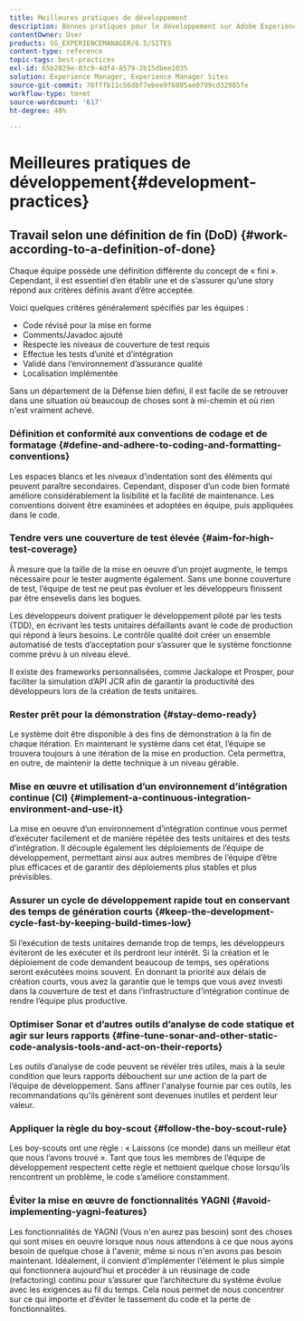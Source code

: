 ```yaml
---
title: Meilleures pratiques de développement
description: Bonnes pratiques pour le développement sur Adobe Experience Manager.
contentOwner: User
products: SG_EXPERIENCEMANAGER/6.5/SITES
content-type: reference
topic-tags: best-practices
exl-id: 65b2029e-03c9-4df4-8579-2b15dbee1035
solution: Experience Manager, Experience Manager Sites
source-git-commit: 76fffb11c56dbf7ebee9f6805ae0799cd32985fe
workflow-type: tm+mt
source-wordcount: '617'
ht-degree: 48%

---
```


# Meilleures pratiques de développement{#development-practices}

## Travail selon une définition de fin (DoD) {#work-according-to-a-definition-of-done}

Chaque équipe possède une définition différente du concept de « fini ». Cependant, il est essentiel d’en établir une et de s’assurer qu’une story répond aux critères définis avant d’être acceptée.

Voici quelques critères généralement spécifiés par les équipes :

* Code révisé pour la mise en forme
* Comments/Javadoc ajouté
* Respecte les niveaux de couverture de test requis
* Effectue les tests d’unité et d’intégration
* Validé dans l’environnement d’assurance qualité
* Localisation implémentée

Sans un département de la Défense bien défini, il est facile de se retrouver dans une situation où beaucoup de choses sont à mi-chemin et où rien n&#39;est vraiment achevé.

### Définition et conformité aux conventions de codage et de formatage {#define-and-adhere-to-coding-and-formatting-conventions}

Les espaces blancs et les niveaux d’indentation sont des éléments qui peuvent paraître secondaires. Cependant, disposer d’un code bien formaté améliore considérablement la lisibilité et la facilité de maintenance. Les conventions doivent être examinées et adoptées en équipe, puis appliquées dans le code.

### Tendre vers une couverture de test élevée  {#aim-for-high-test-coverage}

À mesure que la taille de la mise en oeuvre d’un projet augmente, le temps nécessaire pour le tester augmente également. Sans une bonne couverture de test, l’équipe de test ne peut pas évoluer et les développeurs finissent par être ensevelis dans les bogues.

Les développeurs doivent pratiquer le développement piloté par les tests (TDD), en écrivant les tests unitaires défaillants avant le code de production qui répond à leurs besoins. Le contrôle qualité doit créer un ensemble automatisé de tests d’acceptation pour s’assurer que le système fonctionne comme prévu à un niveau élevé.

Il existe des frameworks personnalisées, comme Jackalope et Prosper, pour faciliter la simulation d’API JCR afin de garantir la productivité des développeurs lors de la création de tests unitaires.

### Rester prêt pour la démonstration {#stay-demo-ready}

Le système doit être disponible à des fins de démonstration à la fin de chaque itération. En maintenant le système dans cet état, l’équipe se trouvera toujours à une itération de la mise en production. Cela permettra, en outre, de maintenir la dette technique à un niveau gérable.

### Mise en œuvre et utilisation d’un environnement d’intégration continue (CI) {#implement-a-continuous-integration-environment-and-use-it}

La mise en oeuvre d’un environnement d’intégration continue vous permet d’exécuter facilement et de manière répétée des tests unitaires et des tests d’intégration. Il découple également les déploiements de l’équipe de développement, permettant ainsi aux autres membres de l’équipe d’être plus efficaces et de garantir des déploiements plus stables et plus prévisibles.

### Assurer un cycle de développement rapide tout en conservant des temps de génération courts {#keep-the-development-cycle-fast-by-keeping-build-times-low}

Si l’exécution de tests unitaires demande trop de temps, les développeurs éviteront de les exécuter et ils perdront leur intérêt. Si la création et le déploiement de code demandent beaucoup de temps, ses opérations seront exécutées moins souvent. En donnant la priorité aux délais de création courts, vous avez la garantie que le temps que vous avez investi dans la couverture de test et dans l’infrastructure d’intégration continue de rendre l’équipe plus productive.

### Optimiser Sonar et d’autres outils d’analyse de code statique et agir sur leurs rapports {#fine-tune-sonar-and-other-static-code-analysis-tools-and-act-on-their-reports}

Les outils d’analyse de code peuvent se révéler très utiles, mais à la seule condition que leurs rapports débouchent sur une action de la part de l’équipe de développement. Sans affiner l&#39;analyse fournie par ces outils, les recommandations qu&#39;ils génèrent sont devenues inutiles et perdent leur valeur.

### Appliquer la règle du boy-scout {#follow-the-boy-scout-rule}

Les boy-scouts ont une règle : « Laissons (ce monde) dans un meilleur état que nous l’avons trouvé ». Tant que tous les membres de l’équipe de développement respectent cette règle et nettoient quelque chose lorsqu’ils rencontrent un problème, le code s’améliore constamment.

### Éviter la mise en œuvre de fonctionnalités YAGNI {#avoid-implementing-yagni-features}

Les fonctionnalités de YAGNI (Vous n&#39;en aurez pas besoin) sont des choses qui sont mises en oeuvre lorsque nous nous attendons à ce que nous ayons besoin de quelque chose à l&#39;avenir, même si nous n&#39;en avons pas besoin maintenant. Idéalement, il convient d’implémenter l’élément le plus simple qui fonctionnera aujourd’hui et procéder à un réusinage de code (refactoring) continu pour s’assurer que l’architecture du système évolue avec les exigences au fil du temps. Cela nous permet de nous concentrer sur ce qui importe et d’éviter le tassement du code et la perte de fonctionnalités.

